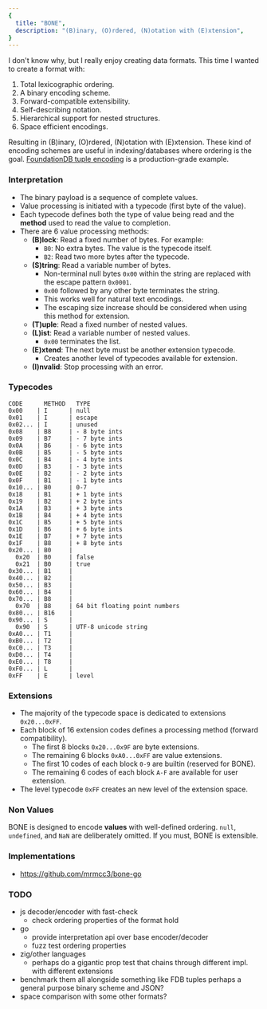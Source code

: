 ```yaml
---
{
  title: "BONE",
  description: "(B)inary, (O)rdered, (N)otation with (E)xtension",
}
---
```


I don't know why, but I really enjoy creating data formats. This time I wanted
to create a format with:

1. Total lexicographic ordering.
2. A binary encoding scheme.
3. Forward-compatible extensibility.
4. Self-describing notation.
5. Hierarchical support for nested structures.
6. Space efficient encodings.

Resulting in (B)inary, (O)rdered, (N)otation with (E)xtension. These kind of
encoding schemes are useful in indexing/databases where ordering is the goal.
[FoundationDB tuple encoding](https://github.com/apple/foundationdb/blob/main/design/tuple.md)
is a production-grade example.

### Interpretation

- The binary payload is a sequence of complete values.
- Value processing is initiated with a typecode (first byte of the value).
- Each typecode defines both the type of value being read and the **method**
  used to read the value to completion.
- There are 6 value processing methods:
  - **(B)lock**: Read a fixed number of bytes. For example:
    - `B0`: No extra bytes. The value is the typecode itself.
    - `B2`: Read two more bytes after the typecode.
  - **(S)tring**: Read a variable number of bytes.
    - Non-terminal null bytes `0x00` within the string are replaced with the
      escape pattern `0x0001`.
    - `0x00` followed by any other byte terminates the string.
    - This works well for natural text encodings.
    - The escaping size increase should be considered when using this method for
      extension.
  - **(T)uple**: Read a fixed number of nested values.
  - **(L)ist**: Read a variable number of nested values.
    - `0x00` terminates the list.
  - **(E)xtend**: The next byte must be another extension typecode.
    - Creates another level of typecodes available for extension.
  - **(I)nvalid**: Stop processing with an error.

### Typecodes

```
CODE      METHOD   TYPE
0x00    | I      | null
0x01    | I      | escape
0x02... | I      | unused
0x08    | B8     | - 8 byte ints
0x09    | B7     | - 7 byte ints
0x0A    | B6     | - 6 byte ints
0x0B    | B5     | - 5 byte ints
0x0C    | B4     | - 4 byte ints
0x0D    | B3     | - 3 byte ints
0x0E    | B2     | - 2 byte ints
0x0F    | B1     | - 1 byte ints
0x10... | B0     | 0-7
0x18    | B1     | + 1 byte ints
0x19    | B2     | + 2 byte ints
0x1A    | B3     | + 3 byte ints
0x1B    | B4     | + 4 byte ints
0x1C    | B5     | + 5 byte ints
0x1D    | B6     | + 6 byte ints
0x1E    | B7     | + 7 byte ints
0x1F    | B8     | + 8 byte ints
0x20... | B0     |
  0x20  | B0     | false
  0x21  | B0     | true
0x30... | B1     |
0x40... | B2     |
0x50... | B3     |
0x60... | B4     |
0x70... | B8     |
  0x70  | B8     | 64 bit floating point numbers
0x80... | B16    |
0x90... | S      |
  0x90  | S      | UTF-8 unicode string
0xA0... | T1     |
0xB0... | T2     |
0xC0... | T3     |
0xD0... | T4     |
0xE0... | T8     |
0xF0... | L      |
0xFF    | E      | level
```

### Extensions

- The majority of the typecode space is dedicated to extensions `0x20...0xFF`.
- Each block of 16 extension codes defines a processing method (forward
  compatibility).
  - The first 8 blocks `0x20...0x9F` are byte extensions.
  - The remaining 6 blocks `0xA0...0xFF` are value extensions.
  - The first 10 codes of each block `0-9` are builtin (reserved for BONE).
  - The remaining 6 codes of each block `A-F` are available for user extension.
- The level typecode `0xFF` creates an new level of the extension space.

### Non Values

BONE is designed to encode **values** with well-defined ordering. `null`,
`undefined`, and `NaN` are deliberately omitted. If you must, BONE is
extensible.

### Implementations

- https://github.com/mrmcc3/bone-go

### TODO

- js decoder/encoder with fast-check
  - check ordering properties of the format hold
- go
  - provide interpretation api over base encoder/decoder
  - fuzz test ordering properties
- zig/other languages
  - perhaps do a gigantic prop test that chains through different impl. with
    different extensions
- benchmark them all alongside something like FDB tuples perhaps a general
  purpose binary scheme and JSON?
- space comparison with some other formats?
